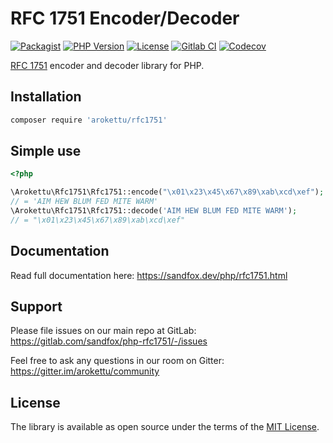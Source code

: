 # RFC 1751 Encoder/Decoder

[![Packagist]][Packagist Link]
[![PHP Version]][Packagist Link]
[![License]][License Link]
[![Gitlab CI]][Gitlab CI Link]
[![Codecov]][Codecov Link]

[Packagist]: https://img.shields.io/packagist/v/arokettu/rfc1751.svg?style=flat-square
[PHP Version]: https://img.shields.io/packagist/php-v/arokettu/rfc1751.svg?style=flat-square
[License]: https://img.shields.io/github/license/arokettu/php-rfc1751.svg?style=flat-square
[Gitlab CI]: https://img.shields.io/gitlab/pipeline/sandfox/php-rfc1751/master.svg?style=flat-square
[Codecov]: https://img.shields.io/codecov/c/gl/sandfox/php-rfc1751?style=flat-square

[Packagist Link]: https://packagist.org/packages/arokettu/rfc1751
[License Link]: LICENSE.md
[Gitlab CI Link]: https://gitlab.com/sandfox/php-rfc1751/-/pipelines
[Codecov Link]: https://codecov.io/gl/sandfox/php-rfc1751/

[RFC 1751] encoder and decoder library for PHP.

## Installation

```bash
composer require 'arokettu/rfc1751'
```

## Simple use

```php
<?php

\Arokettu\Rfc1751\Rfc1751::encode("\x01\x23\x45\x67\x89\xab\xcd\xef");
// = 'AIM HEW BLUM FED MITE WARM'
\Arokettu\Rfc1751\Rfc1751::decode('AIM HEW BLUM FED MITE WARM');
// = "\x01\x23\x45\x67\x89\xab\xcd\xef"
```

## Documentation

Read full documentation here: <https://sandfox.dev/php/rfc1751.html>

## Support

Please file issues on our main repo at GitLab: <https://gitlab.com/sandfox/php-rfc1751/-/issues>

Feel free to ask any questions in our room on Gitter: <https://gitter.im/arokettu/community>

## License

The library is available as open source under the terms of the [MIT License][License Link].

[RFC 1751]: https://datatracker.ietf.org/doc/html/rfc1751
